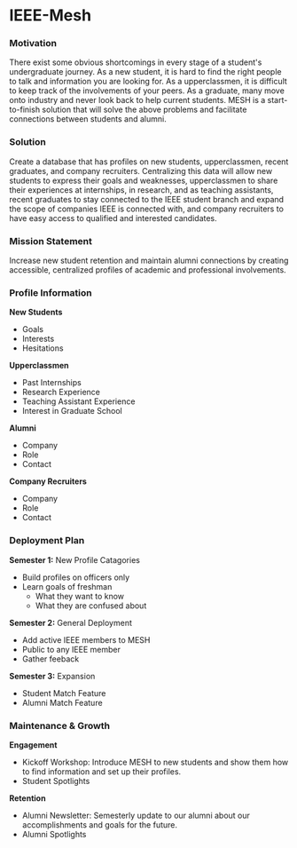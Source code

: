 # IEEE-Mesh

### Motivation
There exist some obvious shortcomings in every stage of a student's undergraduate journey. As a new student, it is hard to find the right people to talk and information you are looking for. As a upperclassmen, it is difficult to keep track of the involvements of your peers. As a graduate, many move onto industry and never look back to help current students. MESH is a start-to-finish solution that will solve the above problems and facilitate connections between students and alumni.

### Solution
Create a database that has profiles on new students, upperclassmen, recent graduates, and company recruiters. Centralizing this data will allow new students to express their goals and weaknesses, upperclassmen to share their experiences at internships, in research, and as teaching assistants, recent graduates to stay connected to the IEEE student branch and expand the scope of companies IEEE is connected with, and company recruiters to have easy access to qualified and interested candidates. 

### Mission Statement
Increase new student retention and maintain alumni connections by creating accessible, centralized profiles of academic and professional involvements.

### Profile Information
**New Students**
- Goals
- Interests
- Hesitations

**Upperclassmen**
- Past Internships
- Research Experience
- Teaching Assistant Experience
- Interest in Graduate School

**Alumni**
- Company
- Role
- Contact

**Company Recruiters**
- Company
- Role
- Contact

### Deployment Plan
**Semester 1:** New Profile Catagories
- Build profiles on officers only
- Learn goals of freshman
    - What they want to know
    - What they are confused about

**Semester 2:** General Deployment
- Add active IEEE members to MESH
- Public to any IEEE member
- Gather feeback

**Semester 3:** Expansion
- Student Match Feature
- Alumni Match Feature

### Maintenance & Growth
**Engagement**
- Kickoff Workshop: Introduce MESH to new students and show them how to find information and set up their profiles.
- Student Spotlights

**Retention**
- Alumni Newsletter: Semesterly update to our alumni about our accomplishments and goals for the future.
- Alumni Spotlights